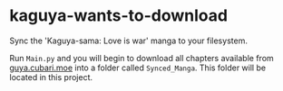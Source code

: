 # kaguya-wants-to-download
Sync the 'Kaguya-sama: Love is war' manga to your filesystem.

Run `Main.py` and you will begin to download all chapters available from [guya.cubari.moe](https://guya.cubari.moe/) into a folder called `Synced_Manga`.
This folder will be located in this project.
